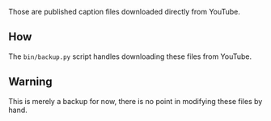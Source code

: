 Those are published caption files downloaded directly from YouTube.

## How

The `bin/backup.py` script handles downloading these files from YouTube.


## Warning

This is merely a backup for now, there is no point in modifying these files by hand.
